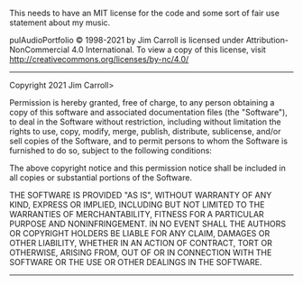 This needs to have an MIT license for the code and some sort of fair use statement about my music.

pulAudioPortfolio © 1998-2021 by Jim Carroll is licensed under Attribution-NonCommercial 4.0 International. To view a copy of this license, visit http://creativecommons.org/licenses/by-nc/4.0/

---

Copyright 2021 Jim Carroll>

Permission is hereby granted, free of charge, to any person obtaining a copy of this software and associated documentation files (the "Software"), to deal in the Software without restriction, including without limitation the rights to use, copy, modify, merge, publish, distribute, sublicense, and/or sell copies of the Software, and to permit persons to whom the Software is furnished to do so, subject to the following conditions:

The above copyright notice and this permission notice shall be included in all copies or substantial portions of the Software.

THE SOFTWARE IS PROVIDED "AS IS", WITHOUT WARRANTY OF ANY KIND, EXPRESS OR IMPLIED, INCLUDING BUT NOT LIMITED TO THE WARRANTIES OF MERCHANTABILITY, FITNESS FOR A PARTICULAR PURPOSE AND NONINFRINGEMENT. IN NO EVENT SHALL THE AUTHORS OR COPYRIGHT HOLDERS BE LIABLE FOR ANY CLAIM, DAMAGES OR OTHER LIABILITY, WHETHER IN AN ACTION OF CONTRACT, TORT OR OTHERWISE, ARISING FROM, OUT OF OR IN CONNECTION WITH THE SOFTWARE OR THE USE OR OTHER DEALINGS IN THE SOFTWARE.

---
